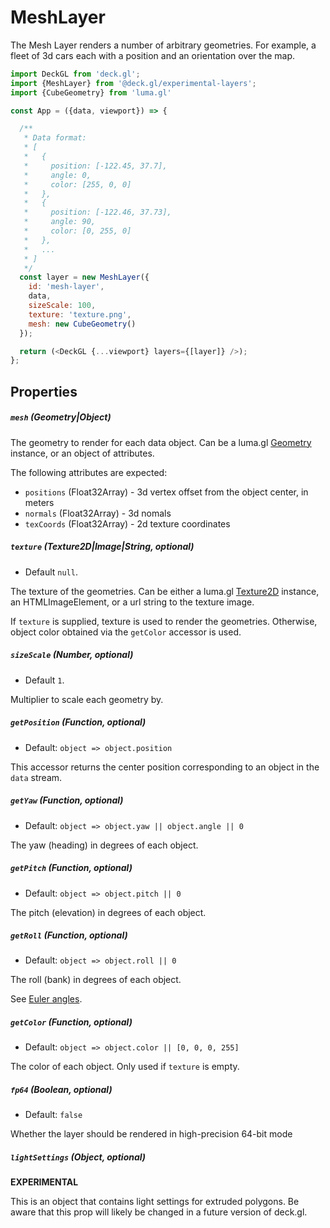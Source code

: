 # MeshLayer

The Mesh Layer renders a number of arbitrary geometries. For example, a fleet of 3d cars each with a position and an orientation over the map.

```js
import DeckGL from 'deck.gl';
import {MeshLayer} from '@deck.gl/experimental-layers';
import {CubeGeometry} from 'luma.gl'

const App = ({data, viewport}) => {

  /**
   * Data format:
   * [
   *   {
   *     position: [-122.45, 37.7],
   *     angle: 0,
   *     color: [255, 0, 0]
   *   },
   *   {
   *     position: [-122.46, 37.73],
   *     angle: 90,
   *     color: [0, 255, 0]
   *   },
   *   ...
   * ]
   */
  const layer = new MeshLayer({
    id: 'mesh-layer',
    data,
    sizeScale: 100,
    texture: 'texture.png',
    mesh: new CubeGeometry()
  });

  return (<DeckGL {...viewport} layers={[layer]} />);
};
```

## Properties

##### `mesh` (Geometry|Object)

The geometry to render for each data object.
Can be a luma.gl [Geometry](http://uber.github.io/luma.gl/#/documentation/api-reference/geometry) instance, or an object of attributes.

The following attributes are expected:
- `positions` (Float32Array) - 3d vertex offset from the object center, in meters
- `normals` (Float32Array) - 3d nomals
- `texCoords` (Float32Array) - 2d texture coordinates


##### `texture` (Texture2D|Image|String, optional)

- Default `null`.

The texture of the geometries.
Can be either a luma.gl [Texture2D](http://uber.github.io/luma.gl/#/documentation/api-reference/texture-2) instance, an HTMLImageElement, or a url string to the texture image.

If `texture` is supplied, texture is used to render the geometries. Otherwise, object color obtained via the `getColor` accessor is used.


##### `sizeScale` (Number, optional)

- Default `1`.

Multiplier to scale each geometry by.


##### `getPosition` (Function, optional)

- Default: `object => object.position`

This accessor returns the center position corresponding to an object in the `data` stream.


##### `getYaw` (Function, optional)

- Default: `object => object.yaw || object.angle || 0`

The yaw (heading) in degrees of each object.


##### `getPitch` (Function, optional)

- Default: `object => object.pitch || 0`

The pitch (elevation) in degrees of each object.


##### `getRoll` (Function, optional)

- Default: `object => object.roll || 0`

The roll (bank) in degrees of each object.

See [Euler angles](https://en.wikipedia.org/wiki/Euler_angles).


##### `getColor` (Function, optional)

- Default: `object => object.color || [0, 0, 0, 255]`

The color of each object. Only used if `texture` is empty.


##### `fp64` (Boolean, optional)

- Default: `false`

Whether the layer should be rendered in high-precision 64-bit mode

##### `lightSettings` (Object, optional)

**EXPERIMENTAL**

This is an object that contains light settings for extruded polygons.
Be aware that this prop will likely be changed in a future version of deck.gl.


